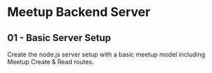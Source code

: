 # Meetup Backend Server

## 01 - Basic Server Setup

Create the node.js server setup with a basic meetup model including Meetup Create & Read routes.